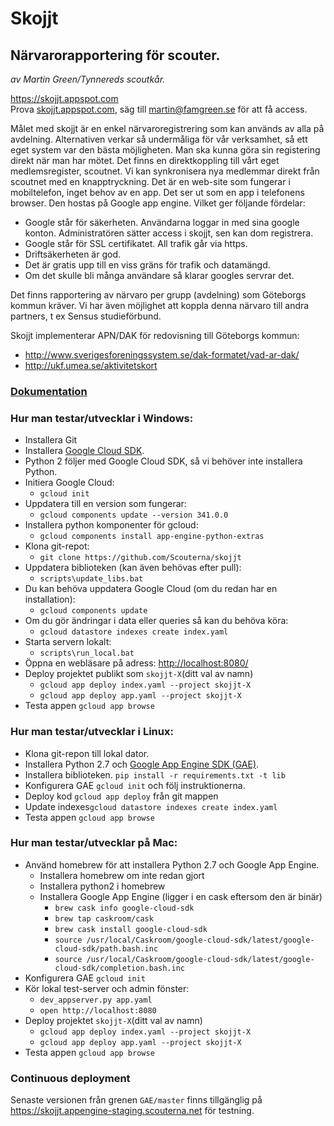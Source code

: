 # Skojjt
## Närvarorapportering för scouter. 

*av Martin Green/Tynnereds scoutkår.*

https://skojjt.appspot.com  
Prova [skojjt.appspot.com](https://skojjt.appspot.com), säg till [martin@famgreen.se](mailto:martin@famgreen.se) för att få access.

Målet med skojjt är en enkel närvaroregistrering som kan används av alla på avdelning.
Alternativen verkar så undermåliga för vår verksamhet, så ett eget system var den bästa möjligheten.
Man ska kunna göra sin registering direkt när man har mötet.
Det finns en direktkoppling till vårt eget medlemsregister, scoutnet. Vi kan synkronisera nya medlemmar direkt från scoutnet med en knapptryckning.
Det är en web-site som fungerar i mobiltelefon, inget behov av en app. Det ser ut som en app i telefonens browser.
Den hostas på Google app engine. Vilket ger följande fördelar:
* Google står för säkerheten. Användarna loggar in med sina google konton. Administratören sätter access i skojjt, sen kan dom registrera.
* Google står för SSL certifikatet. All trafik går via https.
* Driftsäkerheten är god.
* Det är gratis upp till en viss gräns för trafik och datamängd.
* Om det skulle bli många användare så klarar googles servrar det.

Det finns rapportering av närvaro per grupp (avdelning) som Göteborgs kommun kräver.
Vi har även möjlighet att koppla denna närvaro till andra partners, t ex Sensus studieförbund.

Skojjt implementerar APN/DAK för redovisning till Göteborgs kommun:
 * http://www.sverigesforeningssystem.se/dak-formatet/vad-ar-dak/
 * http://ukf.umea.se/aktivitetskort

### [Dokumentation](https://github.com/Scouterna/skojjt/wiki)

### Hur man testar/utvecklar i Windows:
* Installera Git
* Installera [Google Cloud SDK](https://dl.google.com/dl/cloudsdk/channels/rapid/GoogleCloudSDKInstaller.exe).
* Python 2 följer med Google Cloud SDK, så vi behöver inte installera Python.
* Initiera Google Cloud:
    + `gcloud init`
* Uppdatera till en version som fungerar:
    + `gcloud components update --version 341.0.0`
* Installera python komponenter för gcloud:
    + `gcloud components install app-engine-python-extras`
* Klona git-repot: 
    + `git clone https://github.com/Scouterna/skojjt`
* Uppdatera biblioteken (kan även behövas efter pull):
    + `scripts\update_libs.bat`
* Du kan behöva uppdatera Google Cloud (om du redan har en installation):
    + `gcloud components update`
* Om du gör ändringar i data eller queries så kan du behöva köra:
    + `gcloud datastore indexes create index.yaml`
* Starta servern lokalt:
    + `scripts\run_local.bat`
* Öppna en webläsare på adress: [http://localhost:8080/](http://localhost:8080/)
* Deploy projektet publikt som `skojjt-X`(ditt val av namn)
  + `gcloud app deploy index.yaml --project skojjt-X`
  + `gcloud app deploy app.yaml --project skojjt-X`
* Testa appen `gcloud app browse`

### Hur man testar/utvecklar i Linux:
* Klona git-repon till lokal dator.
* Installera Python 2.7 och [Google App Engine SDK (GAE)](https://cloud.google.com/sdk/docs/#deb).
* Installera biblioteken. `pip install -r requirements.txt -t lib`
* Konfigurera GAE `gcloud init` och följ instruktionerna.
* Deploy kod `gcloud app deploy` från git mappen
* Update indexes`gcloud datastore indexes create index.yaml`
* Testa appen `gcloud app browse`

### Hur man testar/utvecklar på Mac:
* Använd homebrew för att installera Python 2.7 och Google App Engine.
    + Installera homebrew om inte redan gjort 
    + Installera python2 i homebrew
    + Installera Google App Engine (ligger i en cask eftersom den är binär)
        - `brew cask info google-cloud-sdk`
        - `brew tap caskroom/cask`
        - `brew cask install google-cloud-sdk`
        - `source /usr/local/Caskroom/google-cloud-sdk/latest/google-cloud-sdk/path.bash.inc`
        - `source /usr/local/Caskroom/google-cloud-sdk/latest/google-cloud-sdk/completion.bash.inc`
* Konfigurera GAE `gcloud init`
* Kör lokal test-server och admin fönster:
  + `dev_appserver.py app.yaml`
  + `open http://localhost:8080`
* Deploy projektet `skojjt-X`(ditt val av namn)
  + `gcloud app deploy index.yaml --project skojjt-X`
  + `gcloud app deploy app.yaml --project skojjt-X`
* Testa appen `gcloud app browse`

### Continuous deployment

Senaste versionen från grenen `GAE/master` finns tillgänglig på
https://skojjt.appengine-staging.scouterna.net för testning.
